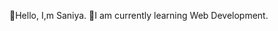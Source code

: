 👋Hello, I,m Saniya. 
 🌱I am currently learning Web Development.

<!--
**shaikhsaniya233/shaikhsaniya233** is a ✨ _special_ ✨ repository because its `README.md` (this file) appears on your GitHub profile.

Here are some ideas to get you started:

- 🔭 I’m currently working on my Project 
- 🌱 I’m currently learning Webdevlopment
- 👯 I’m looking to collaborate on ...
- 🤔 I’m looking for help with ...
- 💬 Ask me about ...
- 📫 How to reach me: ...
- 😄 Pronouns: ...
- ⚡ Fun fact: ...
-->
